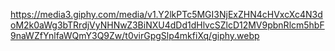 https://media3.giphy.com/media/v1.Y2lkPTc5MGI3NjExZHN4cHVxcXc4N3doM2k0aWg3bTRrdjVyNHNwZ3BiNXU4dDd1dHlvcSZlcD12MV9pbnRlcm5hbF9naWZfYnlfaWQmY3Q9Zw/t0virGpgSlp4mkfiXq/giphy.webp
